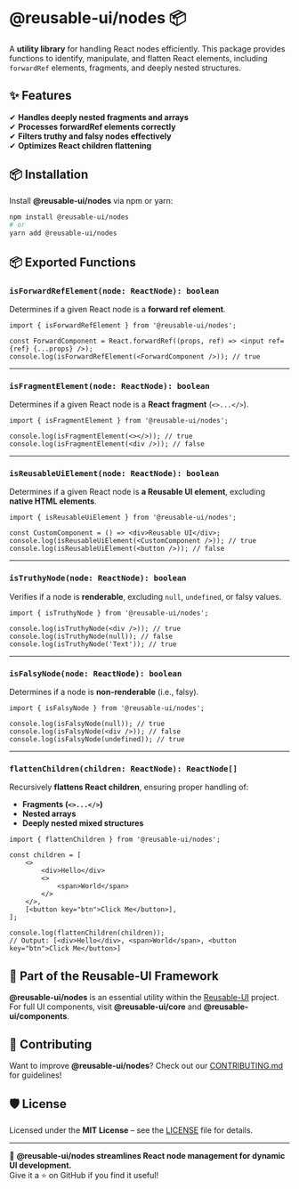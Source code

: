 # @reusable-ui/nodes 📦  

A **utility library** for handling React nodes efficiently. This package provides functions to identify, manipulate, and flatten React elements, including `forwardRef` elements, fragments, and deeply nested structures.

## ✨ Features
✔ **Handles deeply nested fragments and arrays**  
✔ **Processes forwardRef elements correctly**  
✔ **Filters truthy and falsy nodes effectively**  
✔ **Optimizes React children flattening**  

## 📦 Installation
Install **@reusable-ui/nodes** via npm or yarn:

```sh
npm install @reusable-ui/nodes
# or
yarn add @reusable-ui/nodes
```

## 📦 Exported Functions

### `isForwardRefElement(node: ReactNode): boolean`
Determines if a given React node is a **forward ref element**.

```tsx
import { isForwardRefElement } from '@reusable-ui/nodes';

const ForwardComponent = React.forwardRef((props, ref) => <input ref={ref} {...props} />);
console.log(isForwardRefElement(<ForwardComponent />)); // true
```

---

### `isFragmentElement(node: ReactNode): boolean`
Determines if a given React node is a **React fragment** (`<>...</>`).

```tsx
import { isFragmentElement } from '@reusable-ui/nodes';

console.log(isFragmentElement(<></>)); // true
console.log(isFragmentElement(<div />)); // false
```

---

### `isReusableUiElement(node: ReactNode): boolean`
Determines if a given React node is **a Reusable UI element**, excluding **native HTML elements**.

```tsx
import { isReusableUiElement } from '@reusable-ui/nodes';

const CustomComponent = () => <div>Reusable UI</div>;
console.log(isReusableUiElement(<CustomComponent />)); // true
console.log(isReusableUiElement(<button />)); // false
```

---

### `isTruthyNode(node: ReactNode): boolean`
Verifies if a node is **renderable**, excluding `null`, `undefined`, or falsy values.

```tsx
import { isTruthyNode } from '@reusable-ui/nodes';

console.log(isTruthyNode(<div />)); // true
console.log(isTruthyNode(null)); // false
console.log(isTruthyNode('Text')); // true
```

---

### `isFalsyNode(node: ReactNode): boolean`
Determines if a node is **non-renderable** (i.e., falsy).

```tsx
import { isFalsyNode } from '@reusable-ui/nodes';

console.log(isFalsyNode(null)); // true
console.log(isFalsyNode(<div />)); // false
console.log(isFalsyNode(undefined)); // true
```

---

### `flattenChildren(children: ReactNode): ReactNode[]`
Recursively **flattens React children**, ensuring proper handling of:
- **Fragments (`<>...</>`)**
- **Nested arrays**
- **Deeply nested mixed structures**

```tsx
import { flattenChildren } from '@reusable-ui/nodes';

const children = [
    <>
        <div>Hello</div>
        <>
            <span>World</span>
        </>
    </>,
    [<button key="btn">Click Me</button>],
];

console.log(flattenChildren(children));
// Output: [<div>Hello</div>, <span>World</span>, <button key="btn">Click Me</button>]
```

## 📖 Part of the Reusable-UI Framework  
**@reusable-ui/nodes** is an essential utility within the [Reusable-UI](https://github.com/reusable-ui/reusable-ui-monorepo) project.  
For full UI components, visit **@reusable-ui/core** and **@reusable-ui/components**.

## 🤝 Contributing  
Want to improve **@reusable-ui/nodes**? Check out our [CONTRIBUTING.md](./CONTRIBUTING.md) for guidelines!  

## 🛡️ License  
Licensed under the **MIT License** – see the [LICENSE](./LICENSE) file for details.  

---

🚀 **@reusable-ui/nodes streamlines React node management for dynamic UI development.**  
Give it a ⭐ on GitHub if you find it useful!  
